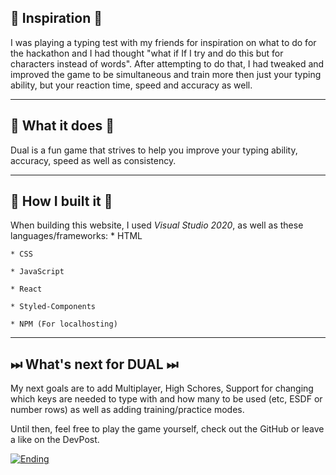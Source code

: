 ##  💭 Inspiration 💭
I was playing a typing test with my friends for inspiration on what to do for the hackathon and I had thought "what if If I try and do this but for characters instead of words". After attempting to do that, I had tweaked and improved the game to be simultaneous and train more then just your typing ability, but your reaction time, speed and accuracy as well.
	

------------
## 🤔 What it does 🤔
Dual is a fun game that strives to help you improve your typing ability, accuracy, speed as well as consistency.

------------
## 🔨 How I built it 🔨
When building this website, I used *Visual Studio 2020*, as well as these languages/frameworks:
	* HTML
	
	* CSS
	
	* JavaScript
	
	* React
	
	* Styled-Components
	
	* NPM (For localhosting)

------------

## ⏭ What's next for DUAL ⏭
My next goals are to add Multiplayer, High Schores, Support for changing which keys are needed to type with and how many to be used (etc, ESDF or number rows) as well as adding training/practice modes.

Until then, feel free to play the game yourself, check out the GitHub or leave a like on the DevPost.

[![Ending](https://res.cloudinary.com/devpost/image/fetch/s--gGL4dn4N--/c_limit,f_auto,fl_lossy,q_auto:eco,w_900/https://i2.wp.com/wowlookawebsite.com/wp-content/uploads/2018/07/that_s_all_folks__by_surrimugge-d6rfav1.png%3Ffit%3D1024%2C576%26ssl%3D1 "ye")](https://res.cloudinary.com/devpost/image/fetch/s--gGL4dn4N--/c_limit,f_auto,fl_lossy,q_auto:eco,w_900/https://i2.wp.com/wowlookawebsite.com/wp-content/uploads/2018/07/that_s_all_folks__by_surrimugge-d6rfav1.png%3Ffit%3D1024%2C576%26ssl%3D1 "ye")
